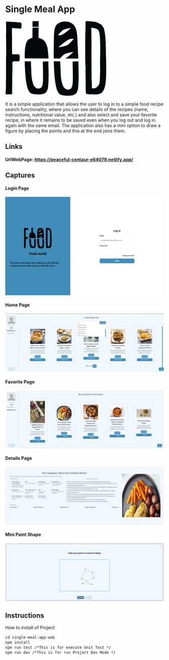 # Single Meal App

![plot](/public/logo.png)

It is a simple application that allows the user to log in to a simple food recipe search functionality, where you can see details of the recipes (name, instructions, nutritional value, etc.) and also select and save your favorite recipe, in where it remains to be saved even when you log out and log in again with the same email. The application also has a mini option to draw a figure by placing the points and this at the end joins them.

## Links

#### UrlWebPage: https://peaceful-centaur-e64079.netlify.app/

## Captures

#### Login Page

![login](/public/loginCa.png)

#### Home Page

![home](/public/SuggC.png)

#### Favorite Page

![favorite](/public/FaC.png)

#### Details Page

![details](/public/DetC.png)

#### Mini Paint Shape

![miniap](/public/PaintC.png)

## Instructions

How to install of Project

```console
cd single-meal-app-web
npm install
npm run test /*This is for execute Unit Test */
npm run dev /*This is for run Project Dev Mode */

```
